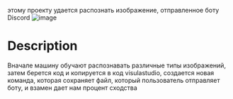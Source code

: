 этому проекту удается распознать изображение, отправленное боту Discord
![image](https://github.com/user-attachments/assets/963c8a4a-aca7-401a-bfa4-bf56d635e761)
# Description
Вначале машину обучают распознавать различные типы изображений, затем берется код и копируется в код visulastudio, создается новая команда, которая сохраняет файл, который пользователь отправляет боту, и взамен дает нам процент сходства
